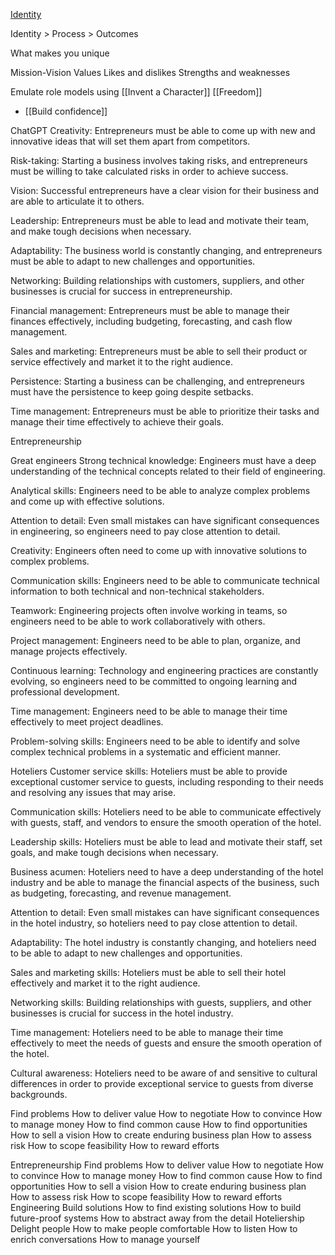 [Identity](https://docs.google.com/document/d/1BQ7Iy6VZucspCwe_AXidL1SyY_d7zp2kj6-prZBfj18/edit#heading=h.5tv9ytkhns1z)

Identity > Process > Outcomes

What makes you unique

Mission-Vision
Values
Likes and dislikes
Strengths and weaknesses

Emulate role models using [[Invent a Character]]
[[Freedom]]

* [[Build confidence]]

ChatGPT
Creativity: Entrepreneurs must be able to come up with new and innovative ideas that will set them apart from competitors.

Risk-taking: Starting a business involves taking risks, and entrepreneurs must be willing to take calculated risks in order to achieve success.

Vision: Successful entrepreneurs have a clear vision for their business and are able to articulate it to others.

Leadership: Entrepreneurs must be able to lead and motivate their team, and make tough decisions when necessary.

Adaptability: The business world is constantly changing, and entrepreneurs must be able to adapt to new challenges and opportunities.

Networking: Building relationships with customers, suppliers, and other businesses is crucial for success in entrepreneurship.

Financial management: Entrepreneurs must be able to manage their finances effectively, including budgeting, forecasting, and cash flow management.

Sales and marketing: Entrepreneurs must be able to sell their product or service effectively and market it to the right audience.

Persistence: Starting a business can be challenging, and entrepreneurs must have the persistence to keep going despite setbacks.

Time management: Entrepreneurs must be able to prioritize their tasks and manage their time effectively to achieve their goals.

Entrepreneurship


Great engineers
Strong technical knowledge: Engineers must have a deep understanding of the technical concepts related to their field of engineering.

Analytical skills: Engineers need to be able to analyze complex problems and come up with effective solutions.

Attention to detail: Even small mistakes can have significant consequences in engineering, so engineers need to pay close attention to detail.

Creativity: Engineers often need to come up with innovative solutions to complex problems.

Communication skills: Engineers need to be able to communicate technical information to both technical and non-technical stakeholders.

Teamwork: Engineering projects often involve working in teams, so engineers need to be able to work collaboratively with others.

Project management: Engineers need to be able to plan, organize, and manage projects effectively.

Continuous learning: Technology and engineering practices are constantly evolving, so engineers need to be committed to ongoing learning and professional development.

Time management: Engineers need to be able to manage their time effectively to meet project deadlines.

Problem-solving skills: Engineers need to be able to identify and solve complex technical problems in a systematic and efficient manner.

Hoteliers
Customer service skills: Hoteliers must be able to provide exceptional customer service to guests, including responding to their needs and resolving any issues that may arise.

Communication skills: Hoteliers need to be able to communicate effectively with guests, staff, and vendors to ensure the smooth operation of the hotel.

Leadership skills: Hoteliers must be able to lead and motivate their staff, set goals, and make tough decisions when necessary.

Business acumen: Hoteliers need to have a deep understanding of the hotel industry and be able to manage the financial aspects of the business, such as budgeting, forecasting, and revenue management.

Attention to detail: Even small mistakes can have significant consequences in the hotel industry, so hoteliers need to pay close attention to detail.

Adaptability: The hotel industry is constantly changing, and hoteliers need to be able to adapt to new challenges and opportunities.

Sales and marketing skills: Hoteliers must be able to sell their hotel effectively and market it to the right audience.

Networking skills: Building relationships with guests, suppliers, and other businesses is crucial for success in the hotel industry.

Time management: Hoteliers need to be able to manage their time effectively to meet the needs of guests and ensure the smooth operation of the hotel.

Cultural awareness: Hoteliers need to be aware of and sensitive to cultural differences in order to provide exceptional service to guests from diverse backgrounds.



Find problems
How to deliver value
How to negotiate
How to convince
How to manage money
How to find common cause
How to find opportunities
How to sell a vision
How to create enduring business plan
How to assess risk
How to scope feasibility
How to reward efforts

Entrepreneurship
Find problems
How to deliver value
How to negotiate
How to convince
How to manage money
How to find common cause
How to find opportunities
How to sell a vision
How to create enduring business plan
How to assess risk
How to scope feasibility
How to reward efforts
Engineering
Build solutions
How to find existing solutions
How to build future-proof systems
How to abstract away from the detail
Hoteliership
Delight people
How to make people comfortable
How to listen
How to enrich conversations
How to manage yourself